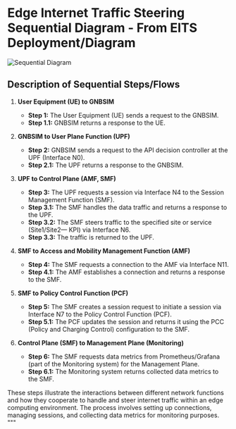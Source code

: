 # Edge Internet Traffic Steering Sequential Diagram - From EITS Deployment/Diagram

![Sequential Diagram](diagram.png)

## Description of Sequential Steps/Flows

1. **User Equipment (UE) to GNBSIM**
    - **Step 1:** The User Equipment (UE) sends a request to the GNBSIM.
    - **Step 1.1:** GNBSIM returns a response to the UE.

2. **GNBSIM to User Plane Function (UPF)**
    - **Step 2:** GNBSIM sends a request to the API decision controller at the UPF (Interface N0).
    - **Step 2.1:** The UPF returns a response to the GNBSIM.

3. **UPF to Control Plane (AMF, SMF)**
    - **Step 3:** The UPF requests a session via Interface N4 to the Session Management Function (SMF).
    - **Step 3.1:** The SMF handles the data traffic and returns a response to the UPF.
    - **Step 3.2:** The SMF steers traffic to the specified site or service (Site1/Site2— KPI) via Interface N6.
    - **Step 3.3:** The traffic is returned to the UPF.

4. **SMF to Access and Mobility Management Function (AMF)**
    - **Step 4:** The SMF requests a connection to the AMF via Interface N11.
    - **Step 4.1:** The AMF establishes a connection and returns a response to the SMF.

5. **SMF to Policy Control Function (PCF)**
    - **Step 5:** The SMF creates a session request to initiate a session via Interface N7 to the Policy Control Function (PCF).
    - **Step 5.1:** The PCF updates the session and returns it using the PCC (Policy and Charging Control) configuration to the SMF.

6. **Control Plane (SMF) to Management Plane (Monitoring)**
    - **Step 6:** The SMF requests data metrics from Prometheus/Grafana (part of the Monitoring system) for the Management Plane.
    - **Step 6.1:** The Monitoring system returns collected data metrics to the SMF.

These steps illustrate the interactions between different network functions and how they cooperate to handle and steer internet traffic within an edge computing environment. The process involves setting up connections, managing sessions, and collecting data metrics for monitoring purposes.
"""

